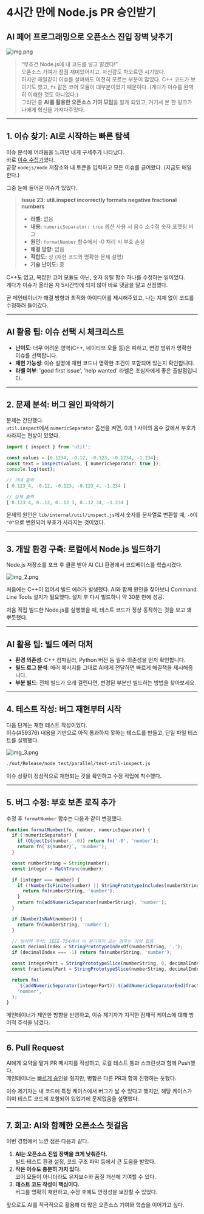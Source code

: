 # 4시간 만에 Node.js PR 승인받기

## AI 페어 프로그래밍으로 오픈소스 진입 장벽 낮추기

![img.png](img.png)

> “무조건 Node.js에 내 코드를 넣고 말겠다!”  
> 오픈소스 기여가 점점 재미있어지고, 자신감도 차오르던 시기였다.  
> 하지만 매일같이 이슈를 살펴봐도 여전히 모르는 부분이 많았다. C++ 코드가 보이기도 했고, `fs` 같은 코어 모듈이 대부분이었기 때문이다. (게다가 이슈를 완벽히 이해한 것도 아니었다.)  
> 그러던 중 **AI를 활용한 오픈소스 기여 모임**을 알게 되었고, 거기서 본 한 링크가 나에게 혁신을 가져다주었다.

---

## 1. 이슈 찾기: AI로 시작하는 빠른 탐색

이슈 분석에 어려움을 느끼던 내게 구세주가 나타났다.  
바로 [이슈 수집기](https://contribution-issue-collector.streamlit.app/)였다.  
곧장 `nodejs/node` 저장소와 내 토큰을 입력하고 모든 이슈를 긁어왔다. (지금도 매일 한다.)

그중 눈에 들어온 이슈가 있었다.

> **Issue 23: util.inspect incorrectly formats negative fractional numbers**
>
> - **라벨:** 없음
> - **내용:** `numericSeparator: true` 옵션 사용 시 음수 소수점 숫자 포맷팅 버그
> - **원인:** `formatNumber` 함수에서 -0 처리 시 부호 손실
> - **해결 방향:** 없음
> - **적합도:** 상 (재현 코드와 명확한 문제 설명)
> - **기술 난이도:** 중

C++도 없고, 복잡한 코어 모듈도 아닌, 숫자 유틸 함수 하나를 수정하는 일이었다.  
게다가 이슈가 올라온 지 5시간밖에 되지 않아 바로 댓글을 달고 선점했다.

곧 메인테이너가 해결 방향과 최적화 아이디어를 제시해주었고, 나는 지체 없이 코드를 수정하러 들어갔다.

---

## AI 활용 팁: 이슈 선택 시 체크리스트

- **난이도**: 너무 어려운 영역(C++, 네이티브 모듈 등)은 피하고, 변경 범위가 명확한 이슈를 선택합니다.
- **재현 가능성**: 이슈 설명에 재현 코드나 명확한 조건이 포함되어 있는지 확인합니다.
- **라벨 여부**: 'good first issue', 'help wanted' 라벨은 초심자에게 좋은 출발점입니다.

---

## 2. 문제 분석: 버그 원인 파악하기

문제는 간단했다.  
`util.inspect`에서 `numericSeparator` 옵션을 켜면, 0과 1 사이의 음수 값에서 부호가 사라지는 현상이 있었다.

```typescript
import { inspect } from 'util';

const values = [0.1234, -0.12, -0.123, -0.1234, -1.234];
const text = inspect(values, { numericSeparator: true });
console.log(text);

// 기대 출력
[ 0.123_4, -0.12, -0.123, -0.123_4, -1.234 ]

// 실제 출력
[ 0.123_4, 0..12, 0..12_3, 0..12_34, -1.234 ]
```

문제의 원인은 `lib/internal/util/inspect.js`에서 숫자를 문자열로 변환할 때, `-0`이 `"0"`으로 변환되어 부호가 사라지는 것이었다.

---

## 3. 개발 환경 구축: 로컬에서 Node.js 빌드하기

Node.js 저장소를 포크 후 클론 받아 AI CLI 환경에서 코드베이스를 학습시켰다.

![img_2.png](img_2.png)

처음에는 C++이 없어서 빌드 에러가 발생했다. AI와 함께 원인을 찾아보니 Command Line Tools 설치가 필요했다. 설치 후 다시 빌드하니 약 30분 만에 성공.

처음 직접 빌드한 Node.js를 실행했을 때, 테스트 코드가 정상 동작하는 것을 보고 꽤 뿌듯했다.

---

## AI 활용 팁: 빌드 에러 대처

- **환경 의존성**: C++ 컴파일러, Python 버전 등 필수 의존성을 먼저 확인합니다.
- **빌드 로그 분석**: 에러 메시지를 그대로 AI에게 전달하면 빠르게 해결책을 제시해줍니다.
- **부분 빌드**: 전체 빌드가 오래 걸린다면, 변경된 부분만 빌드하는 방법을 찾아보세요.

---

## 4. 테스트 작성: 버그 재현부터 시작

다음 단계는 재현 테스트 작성이었다.  
이슈(#59376) 내용을 기반으로 아직 통과하지 못하는 테스트를 만들고, 단일 파일 테스트를 실행했다.

![img_3.png](img_3.png)

```bash
./out/Release/node test/parallel/test-util-inspect.js
```

이슈 상황이 정상적으로 재현되는 것을 확인하고 수정 작업에 착수했다.

---

## 5. 버그 수정: 부호 보존 로직 추가

수정 후 `formatNumber` 함수는 다음과 같이 변경했다.

```javascript
function formatNumber(fn, number, numericSeparator) {
  if (!numericSeparator) {
    if (ObjectIs(number, -0)) return fn('-0', 'number');
    return fn(`${number}`, 'number');
  }

  const numberString = String(number);
  const integer = MathTrunc(number);

  if (integer === number) {
    if (!NumberIsFinite(number) || StringPrototypeIncludes(numberString, 'e')) {
      return fn(numberString, 'number');
    }
    return fn(addNumericSeparator(numberString), 'number');
  }

  if (NumberIsNaN(number)) {
    return fn(numberString, 'number');
  }

  // 방어적 주석: IEEE-754에서 이 분기까지 오는 경우는 거의 없음
  const decimalIndex = StringPrototypeIndexOf(numberString, '.');
  if (decimalIndex === -1) return fn(numberString, 'number');

  const integerPart = StringPrototypeSlice(numberString, 0, decimalIndex);
  const fractionalPart = StringPrototypeSlice(numberString, decimalIndex + 1);

  return fn(
    `${addNumericSeparator(integerPart)}.${addNumericSeparatorEnd(fractionalPart)}`,
    'number',
  );
}
```

메인테이너가 제안한 방향을 반영하고, 이슈 제기자가 지적한 잠재적 케이스에 대해 방어적 주석을 남겼다.

---

## 6. Pull Request

AI에게 요약을 맡겨 PR 메시지를 작성하고, 로컬 테스트 통과 스크린샷과 함께 Push했다.  
메인테이너는 [빠르게 승인](https://github.com/nodejs/node/pull/59379)을 줬지만, 병합은 다른 PR과 함께 진행하는 듯했다.

이슈 제기자는 내 코드에 특정 케이스에서 버그가 날 수 있다고 했지만, 해당 케이스가 이미 테스트 코드에 포함되어 있었기에 문제없음을 설명했다.

---

## 7. 회고: AI와 함께한 오픈소스 첫걸음

이번 경험에서 느낀 점은 다음과 같다.

1. **AI는 오픈소스 진입 장벽을 크게 낮춰준다.**  
   빌드·테스트 환경 설정, 코드 구조 파악 등에서 큰 도움을 받았다.
2. **작은 이슈도 충분히 가치 있다.**  
   코어 모듈이 아니더라도 유지보수와 품질 개선에 기여할 수 있다.
3. **테스트 코드 작성이 핵심이다.**  
   버그를 명확히 재현하고, 수정 후에도 안정성을 보장할 수 있었다.

앞으로도 AI를 적극적으로 활용해 더 많은 오픈소스 기여와 학습을 이어가고 싶다.
